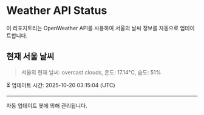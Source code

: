 
# Weather API Status

이 리포지토리는 OpenWeather API를 사용하여 서울의 날씨 정보를 자동으로 업데이트합니다.

## 현재 서울 날씨
> 서울의 현재 날씨: overcast clouds, 온도: 17.14°C, 습도: 51%

⏳ 업데이트 시간: 2025-10-20 03:15:04 (UTC)

---
자동 업데이트 봇에 의해 관리됩니다.
